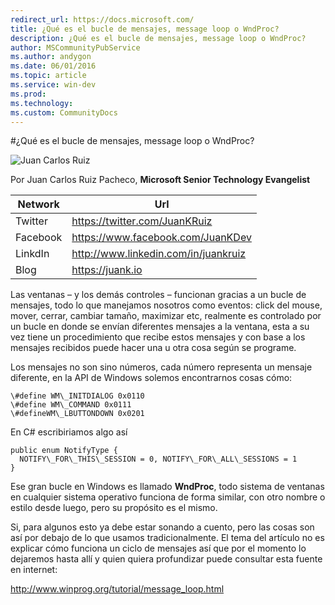 ```yaml
---
redirect_url: https://docs.microsoft.com/
title: ¿Qué es el bucle de mensajes, message loop o WndProc?
description: ¿Qué es el bucle de mensajes, message loop o WndProc?
author: MSCommunityPubService
ms.author: andygon
ms.date: 06/01/2016
ms.topic: article
ms.service: win-dev
ms.prod: 
ms.technology:
ms.custom: CommunityDocs
---
```


#¿Qué es el bucle de mensajes, message loop o WndProc?

![Juan Carlos Ruiz ](http://gravatar.com/avatar/2c36e6ebd9b4d33c3e9a0362607b3e57?s=150)
<!-- -->

Por Juan Carlos Ruiz Pacheco, **Microsoft Senior Technology Evangelist**

  Network   | Url
  ----------|----------------------------------------
  Twitter   | https://twitter.com/JuanKRuiz
  Facebook  | https://www.facebook.com/JuanKDev
  LinkdIn   | http://www.linkedin.com/in/juankruiz
  Blog      | https://juank.io

Las ventanas – y los demás controles – funcionan gracias a un bucle de
mensajes, todo lo que manejamos nosotros como eventos: click del mouse,
mover, cerrar, cambiar tamaño, maximizar etc, realmente es controlado
por un bucle en donde se envían diferentes mensajes a la ventana, esta a
su vez tiene un procedimiento que recibe estos mensajes y con base a los
mensajes recibidos puede hacer una u otra cosa según se programe.

Los mensajes no son sino números, cada número representa un mensaje
diferente, en la API de Windows solemos encontrarnos cosas cómo:

    \#define WM\_INITDIALOG 0x0110 
    \#define WM\_COMMAND 0x0111 
    \#defineWM\_LBUTTONDOWN 0x0201

En C\# escribiriamos algo así

    public enum NotifyType { 
      NOTIFY\_FOR\_THIS\_SESSION = 0, NOTIFY\_FOR\_ALL\_SESSIONS = 1 
    }

Ese gran bucle en Windows es llamado **WndProc**, todo sistema de
ventanas en cualquier sistema operativo funciona de forma similar, con
otro nombre o estilo desde luego, pero su propósito es el mismo.

Si, para algunos esto ya debe estar sonando a cuento, pero las cosas son
así por debajo de lo que usamos tradicionalmente. El tema del artículo
no es explicar cómo funciona un ciclo de mensajes así que por el momento
lo dejaremos hasta allí y quien quiera profundizar puede consultar esta
fuente en internet:

<http://www.winprog.org/tutorial/message_loop.html>




